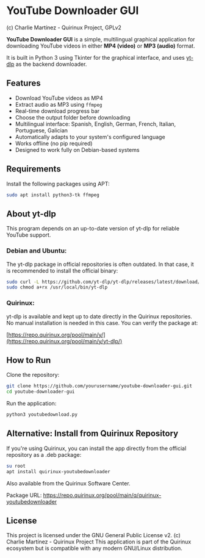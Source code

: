 # YouTube Downloader GUI
(c) Charlie Martínez - Quirinux Project, GPLv2

**YouTube Downloader GUI** is a simple, multilingual graphical application for downloading YouTube videos in either **MP4 (video)** or **MP3 (audio)** format.  

It is built in Python 3 using Tkinter for the graphical interface, and uses [yt-dlp](https://github.com/yt-dlp/yt-dlp) as the backend downloader.

## Features

- Download YouTube videos as MP4
- Extract audio as MP3 using `ffmpeg`
- Real-time download progress bar
- Choose the output folder before downloading
- Multilingual interface: Spanish, English, German, French, Italian, Portuguese, Galician
- Automatically adapts to your system's configured language
- Works offline (no pip required)
- Designed to work fully on Debian-based systems

## Requirements

Install the following packages using APT:

```bash
sudo apt install python3-tk ffmpeg
```

## About yt-dlp

This program depends on an up-to-date version of yt-dlp for reliable YouTube support.

### Debian and Ubuntu: 

The yt-dlp package in official repositories is often outdated. In that case, it is recommended to install the official binary:

```bash
sudo curl -L https://github.com/yt-dlp/yt-dlp/releases/latest/download/yt-dlp -o /usr/local/bin/yt-dlp
sudo chmod a+rx /usr/local/bin/yt-dlp
```
### Quirinux: 

yt-dlp is available and kept up to date directly in the Quirinux repositories. No manual installation is needed in this case.
You can verify the package at:

[https://repo.quirinux.org/pool/main/y/](https://repo.quirinux.org/pool/main/y/yt-dlp/)

## How to Run

Clone the repository:

```bash
git clone https://github.com/yourusername/youtube-downloader-gui.git
cd youtube-downloader-gui
```

Run the application:
```bash
python3 youtubedownload.py
```

## Alternative: Install from Quirinux Repository

If you're using Quirinux, you can install the app directly from the official repository as a .deb package:

```bash
su root
apt install quirinux-youtubedownloader
```

Also available from the Quirinux Software Center.

Package URL:
https://repo.quirinux.org/pool/main/q/quirinux-youtubedownloader

## License

This project is licensed under the GNU General Public License v2.
(c) Charlie Martínez - Quirinux Project
This application is part of the Quirinux ecosystem but is compatible with any modern GNU/Linux distribution.
